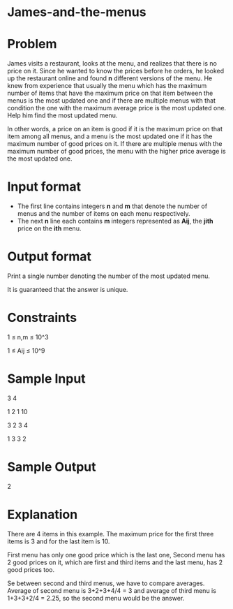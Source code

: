 # James-and-the-menus

# Problem

James visits a restaurant, looks at the menu, and realizes that there is no price on it. Since he wanted to know the prices before he orders, he looked up the restaurant online and found **n** different versions of the menu. He knew from experience that usually the menu which has the maximum number of items that have the maximum price on that item between the menus is the most updated one and if there are multiple menus with that condition the one with the maximum average price is the most updated one. Help him find the most updated menu.

In other words, a price on an item is good if it is the maximum price on that item among all menus, and a menu is the most updated one if it has the maximum number of good prices on it.
If there are multiple menus with the maximum number of good prices, the menu with the higher price average is the most updated one.

# Input format

- The first line contains integers **n** and **m** that denote the number of menus and the number of items on each menu respectively.
- The next **n** line each contains **m** integers represented as **Aij**, the **jith** price on the **ith** menu.

# Output format

Print a single number denoting the number of the most updated menu.

It is guaranteed that the answer is unique.

# Constraints
1 ≤ n,m ≤ 10^3

1 ≤ Aij ≤ 10^9

# Sample Input

3 4

1 2 1 10

3 2 3 4

1 3 3 2

# Sample Output

2

# Explanation

There are 4 items in this example. The maximum price for the first three items is 3 and for the last item is 10.

First menu has only one good price which is the last one, Second menu has 2 good prices on it, which are first and third items and the last menu, has 2 good prices too.

Se between second and third menus, we have to compare averages. Average of second menu is 3+2+3+4/4 = 3 and average of third menu is 1+3+3+2/4 = 2.25, so the second menu would be the answer.
